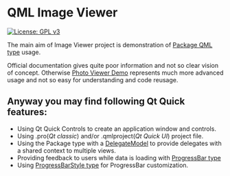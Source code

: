# QML Image Viewer

[![License: GPL v3](https://img.shields.io/badge/License-GPL%20v3-blue.svg)](http://www.gnu.org/licenses/gpl-3.0)
<!---
[![Build Status](https://travis-ci.org/papyros/qml-material.svg?branch=develop)](https://travis-ci.org/papyros/qml-material)
--->

The main aim of Image Viewer project is demonstration of [Package QML type](http://doc.qt.io/qt-5/qml-package.html) usage.

Official documentation gives quite poor information and not so clear vision of concept.
Otherwise [Photo Viewer Demo](http://doc.qt.io/qt-5/qtquick-demos-photoviewer-example.html) represents much more advanced usage and not so easy for understanding and code reusage.

## Anyway you may find following Qt Quick features:
* Using Qt Quick Controls to create an application window and controls.
* Using .pro(_Qt classic_) and/or .qmlproject(_Qt Quick UI_) project file.
* Using the Package type with a [DelegateModel](http://doc.qt.io/qt-5/qml-qtqml-models-delegatemodel.html) to provide delegates with a shared context to multiple views.
* Providing feedback to users while data is loading with [ProgressBar type](http://doc.qt.io/qt-5/qml-qtquick-controls-progressbar.html)
* Using [ProgressBarStyle type](http://doc.qt.io/qt-5/qml-qtquick-controls-styles-progressbarstyle.html) for ProgressBar customization.
